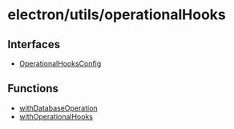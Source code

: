 # electron/utils/operationalHooks

## Interfaces

- [OperationalHooksConfig](interfaces/OperationalHooksConfig.md)

## Functions

- [withDatabaseOperation](functions/withDatabaseOperation.md)
- [withOperationalHooks](functions/withOperationalHooks.md)
